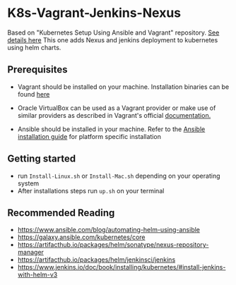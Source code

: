 # K8s-Vagrant-Jenkins-Nexus

Based on "Kubernetes Setup Using Ansible and Vagrant" repository. [See details here](https://github.com/okutkan/K8s-Vagrant)
This one adds Nexus and jenkins deployment to kubernetes using helm charts.

## Prerequisites

- Vagrant should be installed on your machine. Installation binaries can be found  [here](https://www.vagrantup.com/downloads.html "here")

- Oracle VirtualBox can be used as a Vagrant provider or make use of similar providers as described in Vagrant's official [documentation.](https://www.vagrantup.com/docs/providers/)

- Ansible should be installed in your machine. Refer to the [Ansible installation guide](https://docs.ansible.com/ansible/latest/installation_guide/intro_installation.html) for platform specific installation

## Getting started

- run `Install-Linux.sh` or `Install-Mac.sh` depending on your operating system
- After installations steps run `up.sh` on your terminal



## Recommended Reading

- <https://www.ansible.com/blog/automating-helm-using-ansible>
- <https://galaxy.ansible.com/kubernetes/core>
- <https://artifacthub.io/packages/helm/sonatype/nexus-repository-manager>
- <https://artifacthub.io/packages/helm/jenkinsci/jenkins>
- <https://www.jenkins.io/doc/book/installing/kubernetes/#install-jenkins-with-helm-v3>